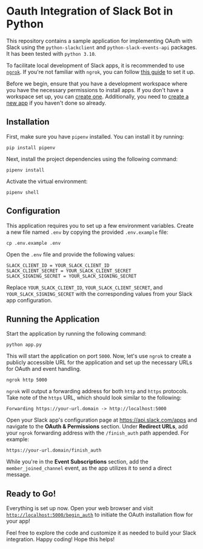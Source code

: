 # Oauth Integration of Slack Bot in Python

This repository contains a sample application for implementing OAuth with Slack using the `python-slackclient` and `python-slack-events-api` packages. It has been tested with `python 3.10`.

To facilitate local development of Slack apps, it is recommended to use [`ngrok`](https://ngrok.com/download). If you're not familiar with `ngrok`, you can follow [this guide](https://api.slack.com/tutorials/tunneling-with-ngrok) to set it up.

Before we begin, ensure that you have a development workspace where you have the necessary permissions to install apps. If you don't have a workspace set up, you can [create one](https://slack.com/create). Additionally, you need to [create a new app](https://api.slack.com/apps?new_app=1) if you haven't done so already.

## Installation

First, make sure you have `pipenv` installed. You can install it by running:

```
pip install pipenv
```

Next, install the project dependencies using the following command:
```
pipenv install
```

Activate the virtual environment:
```
pipenv shell
```

## Configuration

This application requires you to set up a few environment variables. Create a new file named `.env` by copying the provided `.env.example` file: 
```
cp .env.example .env
```
Open the `.env` file and provide the following values:
```
SLACK_CLIENT_ID = YOUR_SLACK_CLIENT_ID
SLACK_CLIENT_SECRET = YOUR_SLACK_CLIENT_SECRET
SLACK_SIGNING_SECRET = YOUR_SLACK_SIGNING_SECRET
```

Replace `YOUR_SLACK_CLIENT_ID`, `YOUR_SLACK_CLIENT_SECRET`, and `YOUR_SLACK_SIGNING_SECRET` with the corresponding values from your Slack app configuration.

## Running the Application

Start the application by running the following command:

```
python app.py
```
This will start the application on port `5000`.
Now, let's use `ngrok` to create a publicly accessible URL for the application and set up the necessary URLs for OAuth and event handling.

```
ngrok http 5000
```

`ngrok` will output a forwarding address for both `http` and `https` protocols. Take note of the `https` URL, which should look similar to the following:
```
Forwarding https://your-url.domain -> http://localhost:5000
```

Open your Slack app's configuration page at https://api.slack.com/apps and navigate to the **OAuth & Permissions** section. Under **Redirect URLs**, add your `ngrok` forwarding address with the `/finish_auth` path appended. For example:

```
https://your-url.domain/finish_auth
```

While you're in the **Event Subscriptions** section, add the `member_joined_channel` event, as the app utilizes it to send a direct message.

## Ready to Go!

Everything is set up now. Open your web browser and visit [`http://localhost:5000/begin_auth`](http://localhost:5000/begin_auth) to initiate the OAuth installation flow for your app!

Feel free to explore the code and customize it as needed to build your Slack integration. Happy coding!
Hope this helps!
